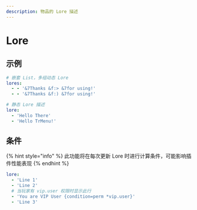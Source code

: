 ```yaml
---
description: 物品的 Lore 描述
---
```


# Lore

## 示例

```yaml
# 嵌套 List，多组动态 Lore
lores:
  - - '&7Thanks &f:> &7for using!'
  - - '&7Thanks &f:) &7for using!'

# 静态 Lore 描述
lore:
  - 'Hello There'
  - 'Hello TrMenu!'
```

## 条件

{% hint style="info" %}
此功能将在每次更新 Lore 时进行计算条件，可能影响插件性能表现
{% endhint %}

```yaml
lore:
  - 'Line 1'
  - 'Line 2'
  # 当玩家有 vip.user 权限时显示此行
  - 'You are VIP User {condition=perm *vip.user}'
  - 'Line 3'
```



